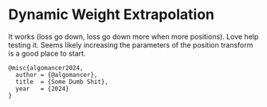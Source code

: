 # Dynamic Weight Extrapolation

It works (loss go down, loss go down more when more positions). Love help testing it. Seems likely increasing the parameters of the position transform is a good place to start.

```
@misc{algomancer2024,
  author = {@algomancer},
  title  = {Some Dumb Shit},
  year   = {2024}
}
```
